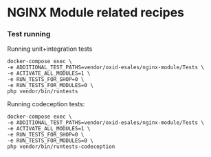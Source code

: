 # NGINX Module related recipes

### Test running

Running unit+integration tests

```
docker-compose exec \
-e ADDITIONAL_TEST_PATHS=vendor/oxid-esales/nginx-module/Tests \
-e ACTIVATE_ALL_MODULES=1 \
-e RUN_TESTS_FOR_SHOP=0 \
-e RUN_TESTS_FOR_MODULES=0 \
php vendor/bin/runtests
```

Running codeception tests:

```
docker-compose exec \
-e ADDITIONAL_TEST_PATHS=vendor/oxid-esales/nginx-module/Tests \
-e ACTIVATE_ALL_MODULES=1 \
-e RUN_TESTS_FOR_SHOP=0 \
-e RUN_TESTS_FOR_MODULES=0 \
php vendor/bin/runtests-codeception
```